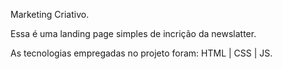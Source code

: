 Marketing Criativo.

Essa é uma landing page simples de incrição da newslatter.

As tecnologias empregadas no projeto foram: HTML | CSS | JS.
